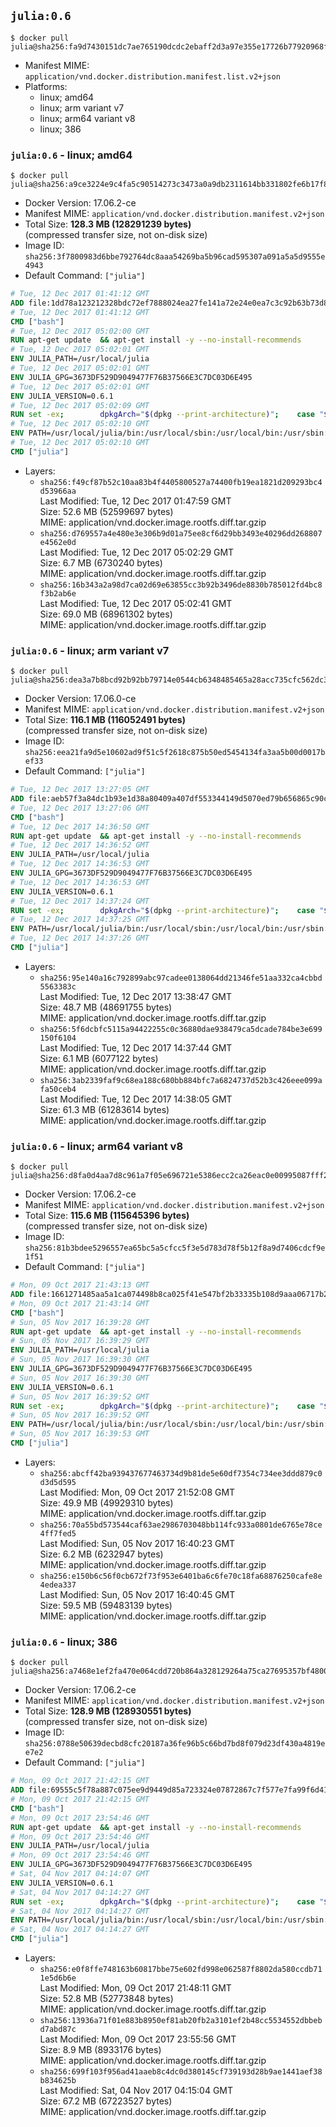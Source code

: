 ## `julia:0.6`

```console
$ docker pull julia@sha256:fa9d7430151dc7ae765190dcdc2ebaff2d3a97e355e17726b77920968fc1a0b9
```

-	Manifest MIME: `application/vnd.docker.distribution.manifest.list.v2+json`
-	Platforms:
	-	linux; amd64
	-	linux; arm variant v7
	-	linux; arm64 variant v8
	-	linux; 386

### `julia:0.6` - linux; amd64

```console
$ docker pull julia@sha256:a9ce3224e9c4fa5c90514273c3473a0a9db2311614bb331802fe6b17f8bacf63
```

-	Docker Version: 17.06.2-ce
-	Manifest MIME: `application/vnd.docker.distribution.manifest.v2+json`
-	Total Size: **128.3 MB (128291239 bytes)**  
	(compressed transfer size, not on-disk size)
-	Image ID: `sha256:3f7800983d6bbe792764dc8aaa54269ba5b96cad595307a091a5a5d9555e4943`
-	Default Command: `["julia"]`

```dockerfile
# Tue, 12 Dec 2017 01:41:12 GMT
ADD file:1dd78a123212328bdc72ef7888024ea27fe141a72e24e0ea7c3c92b63b73d8d1 in / 
# Tue, 12 Dec 2017 01:41:12 GMT
CMD ["bash"]
# Tue, 12 Dec 2017 05:02:00 GMT
RUN apt-get update 	&& apt-get install -y --no-install-recommends 		ca-certificates 		curl 	&& rm -rf /var/lib/apt/lists/*
# Tue, 12 Dec 2017 05:02:01 GMT
ENV JULIA_PATH=/usr/local/julia
# Tue, 12 Dec 2017 05:02:01 GMT
ENV JULIA_GPG=3673DF529D9049477F76B37566E3C7DC03D6E495
# Tue, 12 Dec 2017 05:02:01 GMT
ENV JULIA_VERSION=0.6.1
# Tue, 12 Dec 2017 05:02:09 GMT
RUN set -ex; 		dpkgArch="$(dpkg --print-architecture)"; 	case "${dpkgArch##*-}" in 		amd64) tarArch='x86_64'; dirArch='x64'; sha256='d73f988b4d5889b30063f40c2f9ad4a2487f0ea87d6aa0b8ed53e789782bb323' ;; 		armhf) tarArch='armv7l'; dirArch='armv7l'; sha256='ee2cea5a6e5763fb2ef38b585560000c7fb2cee9a7e2330d4eae278beed4d7e6' ;; 		arm64) tarArch='aarch64'; dirArch='aarch64'; sha256='945c1657ca4a8d76b7136829cf06dddbd5343dfdfa6b20d2308ae0dc08c5ca79' ;; 		i386) tarArch='i686'; dirArch='x86'; sha256='88cf40e45558958f9a23540d52209fd050d82512bbbe8dec03db7d0976cc645a' ;; 		*) echo >&2 "error: current architecture ($dpkgArch) does not have a corresponding Julia binary release"; exit 1 ;; 	esac; 		curl -fL -o julia.tar.gz     "https://julialang-s3.julialang.org/bin/linux/${dirArch}/${JULIA_VERSION%[.-]*}/julia-${JULIA_VERSION}-linux-${tarArch}.tar.gz"; 	curl -fL -o julia.tar.gz.asc "https://julialang-s3.julialang.org/bin/linux/${dirArch}/${JULIA_VERSION%[.-]*}/julia-${JULIA_VERSION}-linux-${tarArch}.tar.gz.asc"; 		echo "${sha256} *julia.tar.gz" | sha256sum -c -; 		export GNUPGHOME="$(mktemp -d)"; 	gpg --keyserver ha.pool.sks-keyservers.net --recv-keys "$JULIA_GPG"; 	gpg --batch --verify julia.tar.gz.asc julia.tar.gz; 	rm -rf "$GNUPGHOME" julia.tar.gz.asc; 		mkdir "$JULIA_PATH"; 	tar -xzf julia.tar.gz -C "$JULIA_PATH" --strip-components 1; 	rm julia.tar.gz
# Tue, 12 Dec 2017 05:02:10 GMT
ENV PATH=/usr/local/julia/bin:/usr/local/sbin:/usr/local/bin:/usr/sbin:/usr/bin:/sbin:/bin
# Tue, 12 Dec 2017 05:02:10 GMT
CMD ["julia"]
```

-	Layers:
	-	`sha256:f49cf87b52c10aa83b4f4405800527a74400fb19ea1821d209293bc4d53966aa`  
		Last Modified: Tue, 12 Dec 2017 01:47:59 GMT  
		Size: 52.6 MB (52599697 bytes)  
		MIME: application/vnd.docker.image.rootfs.diff.tar.gzip
	-	`sha256:d769557a4e480e3e306b9d01a75ee8cf6d29bb3493e40296dd268807e4562e0d`  
		Last Modified: Tue, 12 Dec 2017 05:02:29 GMT  
		Size: 6.7 MB (6730240 bytes)  
		MIME: application/vnd.docker.image.rootfs.diff.tar.gzip
	-	`sha256:16b343a2a98d7ca02d69e63855cc3b92b3496de8830b785012fd4bc8f3b2ab6e`  
		Last Modified: Tue, 12 Dec 2017 05:02:41 GMT  
		Size: 69.0 MB (68961302 bytes)  
		MIME: application/vnd.docker.image.rootfs.diff.tar.gzip

### `julia:0.6` - linux; arm variant v7

```console
$ docker pull julia@sha256:dea3a7b8bcd92b92bb79714e0544cb6348485465a28acc735cfc562dc3025e8f
```

-	Docker Version: 17.06.0-ce
-	Manifest MIME: `application/vnd.docker.distribution.manifest.v2+json`
-	Total Size: **116.1 MB (116052491 bytes)**  
	(compressed transfer size, not on-disk size)
-	Image ID: `sha256:eea21fa9d5e10602ad9f51c5f2618c875b50ed5454134fa3aa5b00d0017bef33`
-	Default Command: `["julia"]`

```dockerfile
# Tue, 12 Dec 2017 13:27:05 GMT
ADD file:aeb57f3a84dc1b93e1d38a80409a407df553344149d5070ed79b656865c90c54 in / 
# Tue, 12 Dec 2017 13:27:06 GMT
CMD ["bash"]
# Tue, 12 Dec 2017 14:36:50 GMT
RUN apt-get update 	&& apt-get install -y --no-install-recommends 		ca-certificates 		curl 	&& rm -rf /var/lib/apt/lists/*
# Tue, 12 Dec 2017 14:36:52 GMT
ENV JULIA_PATH=/usr/local/julia
# Tue, 12 Dec 2017 14:36:53 GMT
ENV JULIA_GPG=3673DF529D9049477F76B37566E3C7DC03D6E495
# Tue, 12 Dec 2017 14:36:53 GMT
ENV JULIA_VERSION=0.6.1
# Tue, 12 Dec 2017 14:37:24 GMT
RUN set -ex; 		dpkgArch="$(dpkg --print-architecture)"; 	case "${dpkgArch##*-}" in 		amd64) tarArch='x86_64'; dirArch='x64'; sha256='d73f988b4d5889b30063f40c2f9ad4a2487f0ea87d6aa0b8ed53e789782bb323' ;; 		armhf) tarArch='armv7l'; dirArch='armv7l'; sha256='ee2cea5a6e5763fb2ef38b585560000c7fb2cee9a7e2330d4eae278beed4d7e6' ;; 		arm64) tarArch='aarch64'; dirArch='aarch64'; sha256='945c1657ca4a8d76b7136829cf06dddbd5343dfdfa6b20d2308ae0dc08c5ca79' ;; 		i386) tarArch='i686'; dirArch='x86'; sha256='88cf40e45558958f9a23540d52209fd050d82512bbbe8dec03db7d0976cc645a' ;; 		*) echo >&2 "error: current architecture ($dpkgArch) does not have a corresponding Julia binary release"; exit 1 ;; 	esac; 		curl -fL -o julia.tar.gz     "https://julialang-s3.julialang.org/bin/linux/${dirArch}/${JULIA_VERSION%[.-]*}/julia-${JULIA_VERSION}-linux-${tarArch}.tar.gz"; 	curl -fL -o julia.tar.gz.asc "https://julialang-s3.julialang.org/bin/linux/${dirArch}/${JULIA_VERSION%[.-]*}/julia-${JULIA_VERSION}-linux-${tarArch}.tar.gz.asc"; 		echo "${sha256} *julia.tar.gz" | sha256sum -c -; 		export GNUPGHOME="$(mktemp -d)"; 	gpg --keyserver ha.pool.sks-keyservers.net --recv-keys "$JULIA_GPG"; 	gpg --batch --verify julia.tar.gz.asc julia.tar.gz; 	rm -rf "$GNUPGHOME" julia.tar.gz.asc; 		mkdir "$JULIA_PATH"; 	tar -xzf julia.tar.gz -C "$JULIA_PATH" --strip-components 1; 	rm julia.tar.gz
# Tue, 12 Dec 2017 14:37:25 GMT
ENV PATH=/usr/local/julia/bin:/usr/local/sbin:/usr/local/bin:/usr/sbin:/usr/bin:/sbin:/bin
# Tue, 12 Dec 2017 14:37:26 GMT
CMD ["julia"]
```

-	Layers:
	-	`sha256:95e140a16c792899abc97cadee0138064dd21346fe51aa332ca4cbbd5563383c`  
		Last Modified: Tue, 12 Dec 2017 13:38:47 GMT  
		Size: 48.7 MB (48691755 bytes)  
		MIME: application/vnd.docker.image.rootfs.diff.tar.gzip
	-	`sha256:5f6dcbfc5115a94422255c0c36880dae938479ca5dcade784be3e699150f6104`  
		Last Modified: Tue, 12 Dec 2017 14:37:44 GMT  
		Size: 6.1 MB (6077122 bytes)  
		MIME: application/vnd.docker.image.rootfs.diff.tar.gzip
	-	`sha256:3ab2339faf9c68ea188c680bb884bfc7a6824737d52b3c426eee099afa50ceb4`  
		Last Modified: Tue, 12 Dec 2017 14:38:05 GMT  
		Size: 61.3 MB (61283614 bytes)  
		MIME: application/vnd.docker.image.rootfs.diff.tar.gzip

### `julia:0.6` - linux; arm64 variant v8

```console
$ docker pull julia@sha256:d8fa0d4aa7d8c961a7f05e696721e5386ecc2ca26eac0e00995087fff29fc3be
```

-	Docker Version: 17.06.2-ce
-	Manifest MIME: `application/vnd.docker.distribution.manifest.v2+json`
-	Total Size: **115.6 MB (115645396 bytes)**  
	(compressed transfer size, not on-disk size)
-	Image ID: `sha256:81b3bdee5296557ea65bc5a5cfcc5f3e5d783d78f5b12f8a9d7406cdcf9e1f51`
-	Default Command: `["julia"]`

```dockerfile
# Mon, 09 Oct 2017 21:43:13 GMT
ADD file:1661271485aa5a1ca074498b8ca025f41e547bf2b33335b108d9aaa06717b2a5 in / 
# Mon, 09 Oct 2017 21:43:14 GMT
CMD ["bash"]
# Sun, 05 Nov 2017 16:39:28 GMT
RUN apt-get update 	&& apt-get install -y --no-install-recommends 		ca-certificates 		curl 	&& rm -rf /var/lib/apt/lists/*
# Sun, 05 Nov 2017 16:39:29 GMT
ENV JULIA_PATH=/usr/local/julia
# Sun, 05 Nov 2017 16:39:30 GMT
ENV JULIA_GPG=3673DF529D9049477F76B37566E3C7DC03D6E495
# Sun, 05 Nov 2017 16:39:30 GMT
ENV JULIA_VERSION=0.6.1
# Sun, 05 Nov 2017 16:39:52 GMT
RUN set -ex; 		dpkgArch="$(dpkg --print-architecture)"; 	case "${dpkgArch##*-}" in 		amd64) tarArch='x86_64'; dirArch='x64'; sha256='d73f988b4d5889b30063f40c2f9ad4a2487f0ea87d6aa0b8ed53e789782bb323' ;; 		armhf) tarArch='armv7l'; dirArch='armv7l'; sha256='ee2cea5a6e5763fb2ef38b585560000c7fb2cee9a7e2330d4eae278beed4d7e6' ;; 		arm64) tarArch='aarch64'; dirArch='aarch64'; sha256='945c1657ca4a8d76b7136829cf06dddbd5343dfdfa6b20d2308ae0dc08c5ca79' ;; 		i386) tarArch='i686'; dirArch='x86'; sha256='88cf40e45558958f9a23540d52209fd050d82512bbbe8dec03db7d0976cc645a' ;; 		*) echo >&2 "error: current architecture ($dpkgArch) does not have a corresponding Julia binary release"; exit 1 ;; 	esac; 		curl -fL -o julia.tar.gz     "https://julialang-s3.julialang.org/bin/linux/${dirArch}/${JULIA_VERSION%[.-]*}/julia-${JULIA_VERSION}-linux-${tarArch}.tar.gz"; 	curl -fL -o julia.tar.gz.asc "https://julialang-s3.julialang.org/bin/linux/${dirArch}/${JULIA_VERSION%[.-]*}/julia-${JULIA_VERSION}-linux-${tarArch}.tar.gz.asc"; 		echo "${sha256} *julia.tar.gz" | sha256sum -c -; 		export GNUPGHOME="$(mktemp -d)"; 	gpg --keyserver ha.pool.sks-keyservers.net --recv-keys "$JULIA_GPG"; 	gpg --batch --verify julia.tar.gz.asc julia.tar.gz; 	rm -rf "$GNUPGHOME" julia.tar.gz.asc; 		mkdir "$JULIA_PATH"; 	tar -xzf julia.tar.gz -C "$JULIA_PATH" --strip-components 1; 	rm julia.tar.gz
# Sun, 05 Nov 2017 16:39:52 GMT
ENV PATH=/usr/local/julia/bin:/usr/local/sbin:/usr/local/bin:/usr/sbin:/usr/bin:/sbin:/bin
# Sun, 05 Nov 2017 16:39:53 GMT
CMD ["julia"]
```

-	Layers:
	-	`sha256:abcff42ba939437677463734d9b81de5e60df7354c734ee3ddd879c0d3d5d595`  
		Last Modified: Mon, 09 Oct 2017 21:52:08 GMT  
		Size: 49.9 MB (49929310 bytes)  
		MIME: application/vnd.docker.image.rootfs.diff.tar.gzip
	-	`sha256:70a55bd573544caf63ae2986703048bb114fc933a0801de6765e78ce4ff7fed5`  
		Last Modified: Sun, 05 Nov 2017 16:40:23 GMT  
		Size: 6.2 MB (6232947 bytes)  
		MIME: application/vnd.docker.image.rootfs.diff.tar.gzip
	-	`sha256:e150b6c56f0cb672f73f953e6401ba6c6fe70c18fa68876250cafe8e4edea337`  
		Last Modified: Sun, 05 Nov 2017 16:40:45 GMT  
		Size: 59.5 MB (59483139 bytes)  
		MIME: application/vnd.docker.image.rootfs.diff.tar.gzip

### `julia:0.6` - linux; 386

```console
$ docker pull julia@sha256:a7468e1ef2fa470e064cdd720b864a328129264a75ca27695357bf480092fe0f
```

-	Docker Version: 17.06.2-ce
-	Manifest MIME: `application/vnd.docker.distribution.manifest.v2+json`
-	Total Size: **128.9 MB (128930551 bytes)**  
	(compressed transfer size, not on-disk size)
-	Image ID: `sha256:0788e50639decbd8cfc20187a36fe96b5c66bd7bd8f079d23df430a4819ee7e2`
-	Default Command: `["julia"]`

```dockerfile
# Mon, 09 Oct 2017 21:42:15 GMT
ADD file:69555c5f78a887c075ee9d9449d85a723324e07872867c7f577e7fa99f6d41c0 in / 
# Mon, 09 Oct 2017 21:42:15 GMT
CMD ["bash"]
# Mon, 09 Oct 2017 23:54:46 GMT
RUN apt-get update 	&& apt-get install -y --no-install-recommends 		ca-certificates 		curl 	&& rm -rf /var/lib/apt/lists/*
# Mon, 09 Oct 2017 23:54:46 GMT
ENV JULIA_PATH=/usr/local/julia
# Mon, 09 Oct 2017 23:54:46 GMT
ENV JULIA_GPG=3673DF529D9049477F76B37566E3C7DC03D6E495
# Sat, 04 Nov 2017 04:14:07 GMT
ENV JULIA_VERSION=0.6.1
# Sat, 04 Nov 2017 04:14:27 GMT
RUN set -ex; 		dpkgArch="$(dpkg --print-architecture)"; 	case "${dpkgArch##*-}" in 		amd64) tarArch='x86_64'; dirArch='x64'; sha256='d73f988b4d5889b30063f40c2f9ad4a2487f0ea87d6aa0b8ed53e789782bb323' ;; 		armhf) tarArch='armv7l'; dirArch='armv7l'; sha256='ee2cea5a6e5763fb2ef38b585560000c7fb2cee9a7e2330d4eae278beed4d7e6' ;; 		arm64) tarArch='aarch64'; dirArch='aarch64'; sha256='945c1657ca4a8d76b7136829cf06dddbd5343dfdfa6b20d2308ae0dc08c5ca79' ;; 		i386) tarArch='i686'; dirArch='x86'; sha256='88cf40e45558958f9a23540d52209fd050d82512bbbe8dec03db7d0976cc645a' ;; 		*) echo >&2 "error: current architecture ($dpkgArch) does not have a corresponding Julia binary release"; exit 1 ;; 	esac; 		curl -fL -o julia.tar.gz     "https://julialang-s3.julialang.org/bin/linux/${dirArch}/${JULIA_VERSION%[.-]*}/julia-${JULIA_VERSION}-linux-${tarArch}.tar.gz"; 	curl -fL -o julia.tar.gz.asc "https://julialang-s3.julialang.org/bin/linux/${dirArch}/${JULIA_VERSION%[.-]*}/julia-${JULIA_VERSION}-linux-${tarArch}.tar.gz.asc"; 		echo "${sha256} *julia.tar.gz" | sha256sum -c -; 		export GNUPGHOME="$(mktemp -d)"; 	gpg --keyserver ha.pool.sks-keyservers.net --recv-keys "$JULIA_GPG"; 	gpg --batch --verify julia.tar.gz.asc julia.tar.gz; 	rm -rf "$GNUPGHOME" julia.tar.gz.asc; 		mkdir "$JULIA_PATH"; 	tar -xzf julia.tar.gz -C "$JULIA_PATH" --strip-components 1; 	rm julia.tar.gz
# Sat, 04 Nov 2017 04:14:27 GMT
ENV PATH=/usr/local/julia/bin:/usr/local/sbin:/usr/local/bin:/usr/sbin:/usr/bin:/sbin:/bin
# Sat, 04 Nov 2017 04:14:27 GMT
CMD ["julia"]
```

-	Layers:
	-	`sha256:e0f8ffe748163b60817bbe75e602fd998e062587f8802da580ccdb711e5d6b6e`  
		Last Modified: Mon, 09 Oct 2017 21:48:11 GMT  
		Size: 52.8 MB (52773848 bytes)  
		MIME: application/vnd.docker.image.rootfs.diff.tar.gzip
	-	`sha256:13936a71f01e883b8950ef81ab20fb2a3101ef2b48cc5534552dbbebd7abd87c`  
		Last Modified: Mon, 09 Oct 2017 23:55:56 GMT  
		Size: 8.9 MB (8933176 bytes)  
		MIME: application/vnd.docker.image.rootfs.diff.tar.gzip
	-	`sha256:699f103f956ad41aaeb8c4dc0d380145cf739193d28b9ae1441aef38b834625b`  
		Last Modified: Sat, 04 Nov 2017 04:15:04 GMT  
		Size: 67.2 MB (67223527 bytes)  
		MIME: application/vnd.docker.image.rootfs.diff.tar.gzip
